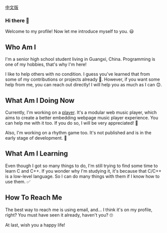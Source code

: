 [中文版](README_zh-CN.md)

### Hi there 👋

Welcome to my profile! Now let me introduce myself to you. 😃

## Who Am I

I'm a senior high school student living in Guangxi, China. Programming is one of my hobbies, that's why I'm here!

I like to help others with no condition. I guess you've learned that from some of my contributions or projects already 🤔. However, if you want some help from me, you can reach out directly! I will help you as much as I can 😊.

## What Am I Doing Now

Currently, I'm working on a [player](https://github.com/M4TEC/PenguinPlayer). It's a modular web music player, which aims to create a better embedding webpage music player experience. You can help me with it too. If you do so, I will be very appreciated! 🤗

Also, I'm working on a rhythm game too. It's not published and is in the early stage of development. 👀

## What Am I Learning

Even though I got so many things to do, I'm still trying to find some time to learn C and C++. If you wonder why I'm studying it, it's because that C/C++ is a low-level language. So I can do many things with them if I know how to use them. ✅

## How To Reach Me

The best way to reach me is using email, and... I think it's on my profile, right? You must have seen it already, haven't you? 🙄


At last, wish you a happy life!

<!--
**YUCLing/YUCLing** is a ✨ _special_ ✨ repository because its `README.md` (this file) appears on your GitHub profile.

Here are some ideas to get you started:

- 🔭 I’m currently working on ...
- 🌱 I’m currently learning ...
- 👯 I’m looking to collaborate on ...
- 🤔 I’m looking for help with ...
- 💬 Ask me about ...
- 📫 How to reach me: ...
- 😄 Pronouns: ...
- ⚡ Fun fact: ...
-->
